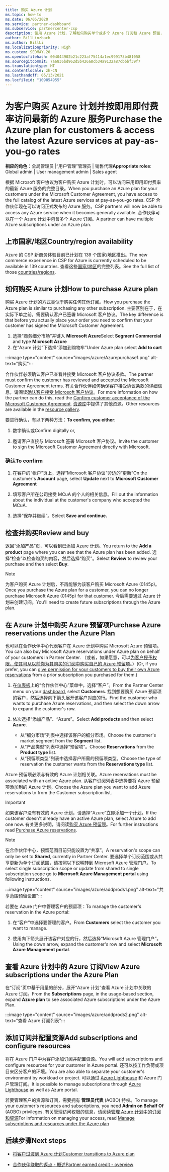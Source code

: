 ```yaml
---
title: 购买 Azure 计划
ms.topic: how-to
ms.date: 06/05/2020
ms.service: partner-dashboard
ms.subservice: partnercenter-csp
description: 使用 Azure 计划，了解如何购买单个或多个 Azure 订阅和 Azure 预留，如何配置资源，以及如何查看或添加订阅。
author: BillLinzbach
ms.author: BillLi
ms.localizationpriority: High
ms.custom: SEOMAY.20
ms.openlocfilehash: 004044902b21c223af75414a1ec999173b481058
ms.sourcegitcommit: 7a6836bd962d5b426a8cb34a9132a87cbbbf39f7
ms.translationtype: HT
ms.contentlocale: zh-CN
ms.lasthandoff: 05/13/2021
ms.locfileid: "109854955"
---
```

# <a name="purchase-the-azure-plan-for-customers--access-the-latest-azure-services-at-pay-as-you-go-rates"></a><span data-ttu-id="ef5d5-103">为客户购买 Azure 计划并按即用即付费率访问最新的 Azure 服务</span><span class="sxs-lookup"><span data-stu-id="ef5d5-103">Purchase the Azure plan for customers & access the latest Azure services at pay-as-you-go rates</span></span>

<span data-ttu-id="ef5d5-104">**相应的角色**：全局管理员 |“用户管理”管理员 | 销售代理</span><span class="sxs-lookup"><span data-stu-id="ef5d5-104">**Appropriate roles**: Global admin | User management admin | Sales agent</span></span>

<span data-ttu-id="ef5d5-105">根据 Microsoft 客户协议为客户购买 Azure 计划时，可以访问采用即用即付费率的最新 Azure 服务的完整目录。</span><span class="sxs-lookup"><span data-stu-id="ef5d5-105">When you purchase an Azure plan for your customers under the Microsoft Customer Agreement, you have access to the full catalog of the latest Azure services at pay-as-you-go rates.</span></span> <span data-ttu-id="ef5d5-106">CSP 合作伙伴现在可以访问正式发布的 Azure 服务。</span><span class="sxs-lookup"><span data-stu-id="ef5d5-106">CSP partners will now be able to access any Azure service when it becomes generally available.</span></span> <span data-ttu-id="ef5d5-107">合作伙伴可以在一个 Azure 计划中包含多个 Azure 订阅。</span><span class="sxs-lookup"><span data-stu-id="ef5d5-107">A partner can have multiple Azure subscriptions under an Azure plan.</span></span> 

## <a name="countryregion-availability"></a><span data-ttu-id="ef5d5-108">上市国家/地区</span><span class="sxs-lookup"><span data-stu-id="ef5d5-108">Country/region availability</span></span>

<span data-ttu-id="ef5d5-109">Azure 的 CSP 新商务体验目前已计划在 139 个国家/地区推出。</span><span class="sxs-lookup"><span data-stu-id="ef5d5-109">The new commerce experience in CSP for Azure is currently scheduled to be available in 139 countries.</span></span> <span data-ttu-id="ef5d5-110">查看这些[国家/地区](https://query.prod.cms.rt.microsoft.com/cms/api/am/binary/RE3QN0x)的完整列表。</span><span class="sxs-lookup"><span data-stu-id="ef5d5-110">See the full list of those [countries/regions](https://query.prod.cms.rt.microsoft.com/cms/api/am/binary/RE3QN0x).</span></span> 

## <a name="how-to-purchase-azure-plan"></a><span data-ttu-id="ef5d5-111">如何购买 Azure 计划</span><span class="sxs-lookup"><span data-stu-id="ef5d5-111">How to purchase Azure plan</span></span>

<span data-ttu-id="ef5d5-112">购买 Azure 计划的方式类似于购买任何其他订阅。</span><span class="sxs-lookup"><span data-stu-id="ef5d5-112">How you purchase the Azure plan is similar to purchasing any other subscription.</span></span> <span data-ttu-id="ef5d5-113">主要区别在于，在实际下单之前，需要确认客户已签署 Microsoft 客户协议。</span><span class="sxs-lookup"><span data-stu-id="ef5d5-113">The key difference is that before you actually place your order you need to confirm that your customer has signed the Microsoft Customer Agreement.</span></span>

1. <span data-ttu-id="ef5d5-114">选择“商务细分市场”并键入 **Microsoft Azure**</span><span class="sxs-lookup"><span data-stu-id="ef5d5-114">Select **Segment Commercial** and type **Microsoft Azure**</span></span> 
2. <span data-ttu-id="ef5d5-115">在“Azure 计划”下选择“添加到购物车”</span><span class="sxs-lookup"><span data-stu-id="ef5d5-115">Under Azure plan select **Add to cart**</span></span>

:::image type="content" source="images/azure/Azurepurchase1.png" alt-text="购买":::

<span data-ttu-id="ef5d5-117">合作伙伴必须确认客户已查看并接受 Microsoft 客户协议条款。</span><span class="sxs-lookup"><span data-stu-id="ef5d5-117">The partner must confirm the customer has reviewed and accepted the Microsoft Customer Agreement terms.</span></span> <span data-ttu-id="ef5d5-118">有关合作伙伴如何确保客户接受协议条款的详细信息，请阅读[确认客户接受 Microsoft 客户协议](confirm-customer-agreement.md)。</span><span class="sxs-lookup"><span data-stu-id="ef5d5-118">For more information on how the partner can do this, read the [Confirm customer acceptance of the Microsoft Customer Agreement](confirm-customer-agreement.md).</span></span> <span data-ttu-id="ef5d5-119">[资源库](https://partner.microsoft.com/resources/collection/Microsoft-Customer-Agreement-in-the-CSP-program#/)中提供了其他资源。</span><span class="sxs-lookup"><span data-stu-id="ef5d5-119">Other resources are available in the [resource gallery](https://partner.microsoft.com/resources/collection/Microsoft-Customer-Agreement-in-the-CSP-program#/).</span></span>

<span data-ttu-id="ef5d5-120">要进行确认，有以下两种方法：</span><span class="sxs-lookup"><span data-stu-id="ef5d5-120">**To confirm, you either**:</span></span> 

1. <span data-ttu-id="ef5d5-121">数字确认或</span><span class="sxs-lookup"><span data-stu-id="ef5d5-121">Confirm digitally or,</span></span>

2. <span data-ttu-id="ef5d5-122">邀请客户直接与 Microsoft 签署 Microsoft 客户协议。</span><span class="sxs-lookup"><span data-stu-id="ef5d5-122">Invite the customer to sign the Microsoft Customer Agreement directly with Microsoft.</span></span> 

### <a name="to-confirm"></a><span data-ttu-id="ef5d5-123">确认</span><span class="sxs-lookup"><span data-stu-id="ef5d5-123">To confirm</span></span> 

1. <span data-ttu-id="ef5d5-124">在客户的“帐户”页上，选择“Microsoft 客户协议”旁边的“更新”</span><span class="sxs-lookup"><span data-stu-id="ef5d5-124">On the customer's **Account** page, select **Update** next to **Microsoft Customer Agreement**</span></span>  

2. <span data-ttu-id="ef5d5-125">填写客户所在公司接受 MCuA 的个人的相关信息。</span><span class="sxs-lookup"><span data-stu-id="ef5d5-125">Fill out the information about the individual at the customer's company who accepted the MCuA.</span></span>

3. <span data-ttu-id="ef5d5-126">选择“保存并继续”。</span><span class="sxs-lookup"><span data-stu-id="ef5d5-126">Select **Save and continue.**</span></span>  

## <a name="review-and-buy"></a><span data-ttu-id="ef5d5-127">检查并购买</span><span class="sxs-lookup"><span data-stu-id="ef5d5-127">Review and buy</span></span>

<span data-ttu-id="ef5d5-128">返回“添加产品”页，可以看到已添加 Azure 计划。</span><span class="sxs-lookup"><span data-stu-id="ef5d5-128">You return to the **Add a product** page where you can see that the Azure plan has been added.</span></span> <span data-ttu-id="ef5d5-129">选择“检查”以检查购买的内容，然后选择“购买”。</span><span class="sxs-lookup"><span data-stu-id="ef5d5-129">Select **Review** to review your purchase and then select **Buy**.</span></span> 

>[!Note]
><span data-ttu-id="ef5d5-130">为客户购买 Azure 计划后，不再能够为该客户购买 Microsoft Azure (0145p)。</span><span class="sxs-lookup"><span data-stu-id="ef5d5-130">Once you purchase the Azure plan for a customer, you can no longer purchase Microsoft Azure (0145p) for that customer.</span></span> <span data-ttu-id="ef5d5-131">今后需要通过 Azure 计划来创建订阅。</span><span class="sxs-lookup"><span data-stu-id="ef5d5-131">You'll need to create future subscriptions through the Azure plan.</span></span>

## <a name="purchase-azure-reservations-under-the-azure-plan"></a><span data-ttu-id="ef5d5-132">在 Azure 计划中购买 Azure 预留项</span><span class="sxs-lookup"><span data-stu-id="ef5d5-132">Purchase Azure reservations under the Azure Plan</span></span> 
  
<span data-ttu-id="ef5d5-133">也可以在合作伙伴中心代表客户在 Azure 计划中购买 Microsoft Azure 预留项。</span><span class="sxs-lookup"><span data-stu-id="ef5d5-133">You can also buy Microsoft Azure reservations under Azure plan on behalf of your customers in Partner Center.</span></span> <span data-ttu-id="ef5d5-134">（或者，如果愿意，可以[为客户授予权限，使其可从以前你为其购买的订阅中购买自己的 Azure 预留项](give-customers-permission.md)。）</span><span class="sxs-lookup"><span data-stu-id="ef5d5-134">(Or, if you prefer, you can [give permission for your customers to buy their own Azure reservations](give-customers-permission.md) from a prior subscription you purchased for them.)</span></span>

1. <span data-ttu-id="ef5d5-135">在[仪表板](https://partner.microsoft.com/dashboard/)上的“合作伙伴中心”菜单中，选择“客户”。</span><span class="sxs-lookup"><span data-stu-id="ef5d5-135">From the Partner Center menu on your [dashboard](https://partner.microsoft.com/dashboard/), select **Customers**.</span></span> <span data-ttu-id="ef5d5-136">找到想要购买 Azure 预留项的客户，然后选择向下箭头展开该客户对应的行。</span><span class="sxs-lookup"><span data-stu-id="ef5d5-136">Find the customer who wants to purchase Azure reservations, and then select the down arrow to expand the customer's row.</span></span>

2. <span data-ttu-id="ef5d5-137">依次选择“添加产品”、“Azure”。</span><span class="sxs-lookup"><span data-stu-id="ef5d5-137">Select **Add products** and then select **Azure**.</span></span> 

   - <span data-ttu-id="ef5d5-138">从“细分市场”列表中选择该客户的细分市场。</span><span class="sxs-lookup"><span data-stu-id="ef5d5-138">Choose the customer's market segment from the **Segment** list.</span></span>
   - <span data-ttu-id="ef5d5-139">从“产品类型”列表中选择“预留项”。</span><span class="sxs-lookup"><span data-stu-id="ef5d5-139">Choose **Reservations** from the **Product type** list.</span></span>
   - <span data-ttu-id="ef5d5-140">从“预留项类型”列表中选择客户所需的预留项类型。</span><span class="sxs-lookup"><span data-stu-id="ef5d5-140">Choose the type of reservation the customer wants from the **Reservations type** list.</span></span>

<span data-ttu-id="ef5d5-141">Azure 预留项必须与有效的 Azure 计划相关联。</span><span class="sxs-lookup"><span data-stu-id="ef5d5-141">Azure reservations must be associated with an active Azure plan.</span></span> <span data-ttu-id="ef5d5-142">从客户订阅列表中选择要将 Azure 预留项添加到的 Azure 计划。</span><span class="sxs-lookup"><span data-stu-id="ef5d5-142">Choose the Azure plan you want to add Azure reservations to from the Customer subscription list.</span></span> 

>[!Important] 
><span data-ttu-id="ef5d5-143">如果该客户没有有效的 Azure 计划，请选择“Azure”立即添加一个计划。</span><span class="sxs-lookup"><span data-stu-id="ef5d5-143">If the customer doesn't already have an active Azure plan, select Azure to add one now.</span></span> <span data-ttu-id="ef5d5-144">有关更多说明，请阅读[购买 Azure 预留项](azure-reservations-buying.md#purchase-azure-reservations)。</span><span class="sxs-lookup"><span data-stu-id="ef5d5-144">For further instructions read [Purchase Azure reservations](azure-reservations-buying.md#purchase-azure-reservations).</span></span>

>[!Note]
><span data-ttu-id="ef5d5-145">在合作伙伴中心，预留范围目前只能设置为“共享”。</span><span class="sxs-lookup"><span data-stu-id="ef5d5-145">A reservation's scope can only be set to **Shared**, currently in Partner Center.</span></span> <span data-ttu-id="ef5d5-146">要选择单个订阅范围或从共享更新为单个订阅范围，请按照以下说明转到 Microsoft Azure 管理门户。</span><span class="sxs-lookup"><span data-stu-id="ef5d5-146">To select single subscription scope or update from shared to single subscription scope go to **Microsoft Azure Management portal** using following instructions.</span></span> 

:::image type="content" source="images/azure/addprods1.png" alt-text="共享范围预留设置":::

<span data-ttu-id="ef5d5-148">若要在 Azure 门户中管理客户的预留项：</span><span class="sxs-lookup"><span data-stu-id="ef5d5-148">To manage the customer's reservation in the Azure portal:</span></span> 

1. <span data-ttu-id="ef5d5-149">在“客户”中选择要管理的客户。</span><span class="sxs-lookup"><span data-stu-id="ef5d5-149">From **Customers** select the customer you want to manage.</span></span> 

2. <span data-ttu-id="ef5d5-150">使用向下箭头展开该客户对应的行，然后选择“Microsoft Azure 管理门户”。</span><span class="sxs-lookup"><span data-stu-id="ef5d5-150">Using the down arrow, expand the customer's row and select **Microsoft Azure Management portal**.</span></span>  
 
## <a name="view-azure-subscriptions-under-the-azure-plan"></a><span data-ttu-id="ef5d5-151">查看 Azure 计划中的 Azure 订阅</span><span class="sxs-lookup"><span data-stu-id="ef5d5-151">View Azure subscriptions under the Azure Plan</span></span>

<span data-ttu-id="ef5d5-152">在“订阅”页中基于用量的部分，展开“Azure 计划”查看 Azure 计划中关联的 Azure 订阅。</span><span class="sxs-lookup"><span data-stu-id="ef5d5-152">From the **Subscriptions** page, in the usage-based section, expand **Azure plan** to see associated Azure subscriptions under the Azure Plan.</span></span>

:::image type="content" source="images/azure/addprods2.png" alt-text="查看 Azure 订阅列表"::: 


## <a name="add-subscriptions-and-configure-resources"></a><span data-ttu-id="ef5d5-154">添加订阅并配置资源</span><span class="sxs-lookup"><span data-stu-id="ef5d5-154">Add subscriptions and configure resources</span></span>

<span data-ttu-id="ef5d5-155">将在 Azure 门户中为客户添加订阅并配置资源。</span><span class="sxs-lookup"><span data-stu-id="ef5d5-155">You will add subscriptions and configure resources for your customer in Azure portal.</span></span> <span data-ttu-id="ef5d5-156">还可以按工作负荷或项目来区分客户的环境。</span><span class="sxs-lookup"><span data-stu-id="ef5d5-156">You are also able to separate your customer's environment by workload or project.</span></span> <span data-ttu-id="ef5d5-157">可以通过 [Azure Lighthouse](https://azure.microsoft.com/services/azure-lighthouse/) 和 Azure 门户管理订阅。</span><span class="sxs-lookup"><span data-stu-id="ef5d5-157">It is possible to manage subscriptions through [Azure Lighthouse](https://azure.microsoft.com/services/azure-lighthouse/) as well as Azure portal.</span></span> 

<span data-ttu-id="ef5d5-158">若要管理客户的资源和订阅，需要拥有 **管理员代表** (AOBO) 特权。</span><span class="sxs-lookup"><span data-stu-id="ef5d5-158">To manage your customer's resources and subscriptions, you need **Admin on Behalf Of** (AOBO) privileges.</span></span> <span data-ttu-id="ef5d5-159">有关管理访问权限的信息，请阅读[管理 Azure 计划中的订阅和资源](azure-plan-manage.md)</span><span class="sxs-lookup"><span data-stu-id="ef5d5-159">For information on managing your access, read [Manage subscriptions and resources under the Azure plan](azure-plan-manage.md)</span></span>

## <a name="next-steps"></a><span data-ttu-id="ef5d5-160">后续步骤</span><span class="sxs-lookup"><span data-stu-id="ef5d5-160">Next steps</span></span>

- [<span data-ttu-id="ef5d5-161">将客户过渡到 Azure 计划</span><span class="sxs-lookup"><span data-stu-id="ef5d5-161">Customer transitions to Azure plan</span></span>](azure-plan-transition.md)

- [<span data-ttu-id="ef5d5-162">合作伙伴赚取的返点 - 概述</span><span class="sxs-lookup"><span data-stu-id="ef5d5-162">Partner earned credit - overview</span></span>](partner-earned-credit.md)
